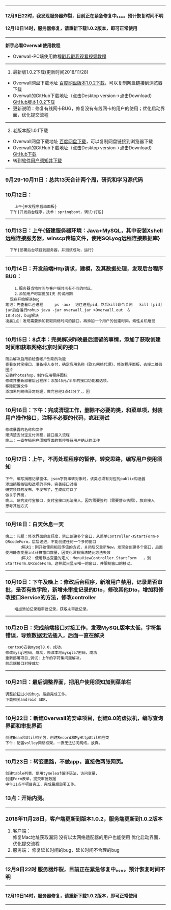 -------------------------------------------------------
#### 12月9日22时，我发现服务器炸裂，目前正在紧急修复中。。。。预计恢复时间不明
#### 12月10日14时，服务器修复，请重新下载1.0.2版本，即可正常使用
-------------------------------------------------------
**新手必看Overwall使用教程**
* Overwall-PC端使用教程[戳我戳我观看视频教程](https://shoulisun.github.io/overwall/export/overwall/overwall.html)
-------------------------------------------------------
1. 最新版1.0.2下载(更新时间2018/11/28)
* Overwall网盘下载地址 [百度网盘版本1.0.2下载](https://pan.baidu.com/s/1PiRXIv-VEUYbbFl3TaHS1g)，可以复制网盘链接到浏览器下载
* Overwall的GitHub下载地址（点击Desktop version->点击Download） [GitHub版本1.0.2下载](https://github.com/shoulisun/overwall/blob/master/export/Overwall-1.0.2.zip)
* 更新说明：修复有线网卡BUG，修复没有有线网卡的用户的使用；优化启动界面，优化提交流程
-------------------------------------------------------------
2. 老版本版1.0.1下载
* Overwall网盘下载地址 [百度网盘下载](https://pan.baidu.com/s/1le5GChFJhxmW8kxdg9c0pg)，可以复制网盘链接到浏览器下载
* Overwall的GitHub下载地址（点击Desktop version->点击Download） [GitHub下载](https://github.com/shoulisun/overwall/blob/master/export/Overwall.zip)
* 转到[软件用户须知并下载](https://github.com/shoulisun/overwall/blob/master/export/README.md)
-------------------------------------------------------------
### 9月29-10月11日：总共13天合计两个周，研究和学习源代码
### 10月12日：
        上午{开发程序启动面板}
	  下午{开发后台程序，技术：springboot，调试+打包}
-------------------------------------------------------------
### 10月13日：上午{搭建服务器环境：Java+MySQL，其中安装Xshell远程连接服务器，winscp传输文件，使用SQLyog远程连接数据库}
	  下午{部署后台项目到服务器，并测试成功，运行}
-------------------------------------------------------------
### 10月14日：开发前端Http请求，建模，及其数据处理，发现后台程序BUG：
		1.服务器当地时间与客户端时间有不同的时区，
		2.添加用户时需要加1天 的试用期 
	  现在开始解决bug
	笔记：先查看后台进程     ps -aux  记住进程pid，然后kill命令关闭   kill [pid]
	jar后台运行nohup java -jar overwall.jar >Overwall.out  &
	18:45分，bug解决
	凌晨1点：发现需要添加获取网络时间的接口，再添加一个用户的创建时间，索性关机睡觉
-------------------------------------------------------------
### 10月15日：8点半：完美解决昨晚最后遗留的事情，添加了获取创建时间和获取网络北京时间的接口
	随后解决启用前检查帐户到期的功能
	查看支付宝接口，准备接入支付，确定应用名称《欧丸网络代理》，修改程序面板，去掉二维码图片
	安装Photoshop，制作应用程序图标
	修改并重新部署后台程序：添加45元/半年的接口功能和选项。
	移除配置文件
	添加系列网络异常处理，做完已经3点42分了，，困
-------------------------------------------------------------
### 10月16日：下午：完成清理工作，删除不必要的类，和菜单项，封装用户操作接口，注释不必要的代码，疯狂测试
	修改暴露的名称和文件
	理清楚支付宝支付流程，接口接入流程
	晚上：一直在搞用户须知界面的暂停等待用户确认的工作
-------------------------------------------------------------
### 10月17日：上午，不再处理程序的暂停，转变思路，编写用户使用须知
	下午，编写捐赠记录窗体，json字符串转对象时，该类必须有对应的public构造器
	添加捐赠按钮和选项的事件，完善接口对接
	研究项目的发布，不发布了，生成就可以了
	做关于界面，
	晚上，研究支付宝接口，支付宝接口无法接入，因为需要签约（需要营业执照），放弃接入
	思考其他方式
-------------------------------------------------------------
### 10月18日：白天休息一天
	晚上：问题：修改界面的友好度，禁止创建多个窗口，从菜单Controller-》StartForm-》QRcodeForm，层层递进，不能创建任何一个多的窗口
	       解决1：刚开始使用相互传值的方式，关闭后又重新New，发现会创建多个窗口，后面使用静态变量int计算窗口数量，因变化没有搞清楚此方法失效
	       解决2：使用静态变量的定义：MenuViewController.StartForm   ，到StartForm.QRcodeForm，这样就只显示唯一的窗口，并限制窗口的移动。
-------------------------------------------------------------
### 10月19日：下午及晚上：修改后台程序，新增用户禁用，记录是否审批，是否有效字段，新增未审批记录的Dto，修改其他Dto，增加和修改接口Service的方法，修改controller
		增加添加记录和审批记录，获取未审批记录。
-------------------------------------------------------------
### 10月20日：完成前端接口对接工作，发现MySQL版本太低，字符集错误，导致数据无法插入，后面一直在解决
	 centos6安装mysql8.0，成功，
	修改mysql密码，成功，修改本地mysql57密码，成功
	重新部署项目,调试：上午的字符集问题解决，
	前后端接口对接成功
-------------------------------------------------------------
### 10月21日：最后调整界面，把用户使用须知加到菜单栏
	调整按钮过小的bug，最后完成工作。
	下载相关android SDK，
-------------------------------------------------------------
### 10月22日：新建Overwall的安卓项目，创建8.0的虚拟机，编写查询界面和审批界面
	创建Bean和Util相关包，创建Record和MyHttpUtil相应类
	下午：配置volley网络框架，一直无法访问网络，放弃。
-------------------------------------------------------------
### 10月23日：转变思路，不做app，直接做两张网页。
	创建table列表，使用tymeleaf循环语法，访问变量，
	创建Form表单，提交审批数据
	中午11点半项目完工，完成最后部署工作。
### 	13点：开始内测。
---------------------------------------------------------
### 2018年11月28日，客户端更新到版本1.0.2，服务端更新到1.0.2版本
1. 客户端：   
    修复Mac地址获取漏洞
    没有以太网络适配器的用户也能使用
    优化启动界面，优化提交流程
2. 服务端：
    修复延长时间的bug，延长时间不合理的bug
---------------------------------------------------------------
### 12月9日22时 服务器炸裂，目前正在紧急修复中。。。。预计恢复时间不明
----------------------------------------------------------
#### 12月10日14时，服务器修复，请重新下载1.0.2版本，即可正常使用
----------------------------------------------------------